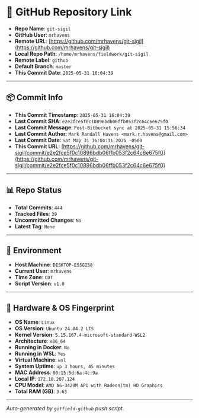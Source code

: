# 🔗 GitHub Repository Link

- **Repo Name**: `git-sigil`
- **GitHub User**: `mrhavens`
- **Remote URL**: [https://github.com/mrhavens/git-sigil](https://github.com/mrhavens/git-sigil)
- **Local Repo Path**: `/home/mrhavens/fieldwork/git-sigil`
- **Remote Label**: `github`
- **Default Branch**: `master`
- **This Commit Date**: `2025-05-31 16:04:39`

---

## 📦 Commit Info

- **This Commit Timestamp**: `2025-05-31 16:04:39`
- **Last Commit SHA**: `e2e2fce5f0c10896bdb06ffb053f2c64c6e675f0`
- **Last Commit Message**: `Post-Bitbucket sync at 2025-05-31 15:56:34`
- **Last Commit Author**: `Mark Randall Havens <mark.r.havens@gmail.com>`
- **Last Commit Date**: `Sat May 31 16:04:31 2025 -0500`
- **This Commit URL**: [https://github.com/mrhavens/git-sigil/commit/e2e2fce5f0c10896bdb06ffb053f2c64c6e675f0](https://github.com/mrhavens/git-sigil/commit/e2e2fce5f0c10896bdb06ffb053f2c64c6e675f0)

---

## 📊 Repo Status

- **Total Commits**: `444`
- **Tracked Files**: `39`
- **Uncommitted Changes**: `No`
- **Latest Tag**: `None`

---

## 🧭 Environment

- **Host Machine**: `DESKTOP-E5SGI58`
- **Current User**: `mrhavens`
- **Time Zone**: `CDT`
- **Script Version**: `v1.0`

---

## 🧬 Hardware & OS Fingerprint

- **OS Name**: `Linux`
- **OS Version**: `Ubuntu 24.04.2 LTS`
- **Kernel Version**: `5.15.167.4-microsoft-standard-WSL2`
- **Architecture**: `x86_64`
- **Running in Docker**: `No`
- **Running in WSL**: `Yes`
- **Virtual Machine**: `wsl`
- **System Uptime**: `up 3 hours, 45 minutes`
- **MAC Address**: `00:15:5d:6a:4c:9a`
- **Local IP**: `172.18.207.124`
- **CPU Model**: `AMD A6-3420M APU with Radeon(tm) HD Graphics`
- **Total RAM (GB)**: `3.63`

---

_Auto-generated by `gitfield-github` push script._
